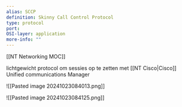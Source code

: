 ```yaml
---
alias: SCCP
definition: Skinny Call Control Protocol
type: protocol
port:
OSI-layer: application
more-info: ""
---
```

[[NT Networking MOC]]

lichtgewicht protocol om sessies op te zetten met [[NT Cisco|Cisco]] Unified communications Manager

![[Pasted image 20241023084013.png]]

![[Pasted image 20241023084125.png]]